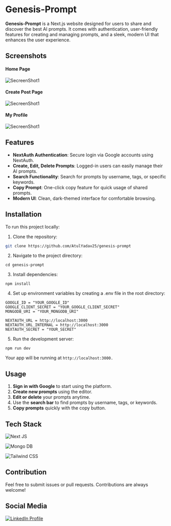 # Genesis-Prompt

**Genesis-Prompt** is a Next.js website designed for users to share and discover the best AI prompts. It comes with authentication, user-friendly features for creating and managing prompts, and a sleek, modern UI that enhances the user experience.

## Screenshots
#### Home Page
![SecreenShot1](https://i.ibb.co/g6DYDMH/screenshot4.png)
#### Create Post Page
![SecreenShot1](https://i.ibb.co/B6dsjPc/screenshot2.png)

#### My Profile
![SecreenShot1](https://i.ibb.co/6Rrj2R5/screenshot3.png)



## Features

- **NextAuth Authentication**: Secure login via Google accounts using NextAuth.
- **Create, Edit, Delete Prompts**: Logged-in users can easily manage their AI prompts.
- **Search Functionality**: Search for prompts by username, tags, or specific keywords.
- **Copy Prompt**: One-click copy feature for quick usage of shared prompts.
- **Modern UI**: Clean, dark-themed interface for comfortable browsing.

## Installation

To run this project locally:

1. Clone the repository:

```bash
git clone https://github.com/AtulYadav25/genesis-prompt
```

2. Navigate to the project directory:

```
cd genesis-prompt
```

3. Install dependencies:
```
npm install
```

4. Set up environment variables by creating a .env file in the root directory:

```
GOOGLE_ID = "YOUR_GOOGLE_ID"
GOOGLE_CLIENT_SECRET = "YOUR_GOOGLE_CLIENT_SECRET"
MONGODB_URI = "YOUR_MONGODB_URI"

NEXTAUTH_URL = http://localhost:3000
NEXTAUTH_URL_INTERNAL = http://localhost:3000
NEXTAUTH_SECRET = "YOUR_SECRET"
```

5. Run the development server:
```
npm run dev

```

Your app will be running at ```http://localhost:3000.```

## Usage
1. **Sign in with Google** to start using the platform.
2. **Create new prompts** using the editor.
3. **Edit or delete** your prompts anytime.
4. Use the **search bar** to find prompts by username, tags, or keywords.
5. **Copy prompts** quickly with the copy button.


## Tech Stack
![Next JS](https://img.shields.io/badge/next%20js-000000?style=for-the-badge&logo=nextdotjs&logoColor=white)

![Mongo DB](https://img.shields.io/badge/MongoDB-4EA94B?style=for-the-badge&logo=mongodb&logoColor=white)

![Tailwind CSS](https://img.shields.io/badge/Tailwind_CSS-38B2AC?style=for-the-badge&logo=tailwind-css&logoColor=white)

## Contribution

Feel free to submit issues or pull requests. Contributions are always welcome!

## Social Media

[![LinkedIn Profile](https://img.shields.io/badge/LinkedIn-0077B5?style=for-the-badge&logo=linkedin&logoColor=white)](https://www.linkedin.com/in/atulyadav25/)
